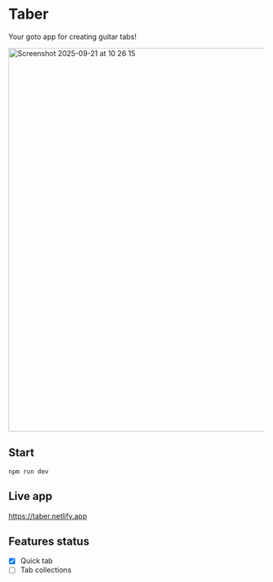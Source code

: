 # Taber

Your goto app for creating guitar tabs!

<img width="587" height="756" alt="Screenshot 2025-09-21 at 10 26 15" src="https://github.com/user-attachments/assets/e082b35f-6a45-4ec9-9dd8-5b3a3d5c8459" />

## Start

`npm run dev`

## Live app

https://taber.netlify.app

## Features status

- [x] Quick tab
- [ ] Tab collections
